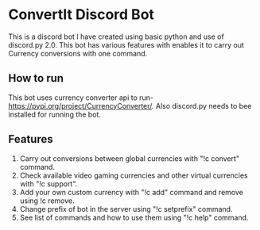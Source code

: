 # ConvertIt Discord Bot

This is a discord bot I have created using basic python and use of discord.py 2.0. This bot has various features with enables it to carry out Currency conversions with one command.

## How to run 

This bot uses currency converter api to run- https://pypi.org/project/CurrencyConverter/.
Also discord.py needs to bee installed for running the bot.

## Features

1. Carry out conversions between global currencies with "!c convert" command.
2. Check available video gaming currencies and other virtual currencies with "!c support".
3. Add your own custom currency with "!c add" command and remove using !c remove.
4. Change prefix of bot in the server using "!c setprefix" command.
5. See list of commands and how to use them using "!c help" command.